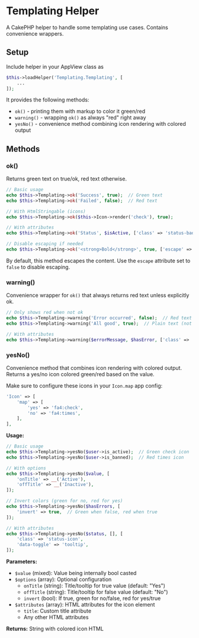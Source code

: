 # Templating Helper

A CakePHP helper to handle some templating use cases. Contains convenience wrappers.

## Setup
Include helper in your AppView class as
```php
$this->loadHelper('Templating.Templating', [
    ...
]);
```

It provides the following methods:

- `ok()` - printing them with markup to color it green/red
- `warning()` - wrapping `ok()` as always "red" right away
- `yesNo()` - convenience method combining icon rendering with colored output

## Methods

### ok()
Returns green text on true/ok, red text otherwise.

```php
// Basic usage
echo $this->Templating->ok('Success', true);  // Green text
echo $this->Templating->ok('Failed', false);  // Red text

// With HtmlStringable (icons)
echo $this->Templating->ok($this->Icon->render('check'), true);

// With attributes
echo $this->Templating->ok('Status', $isActive, ['class' => 'status-badge']);

// Disable escaping if needed
echo $this->Templating->ok('<strong>Bold</strong>', true, ['escape' => false]);
```

By default, this method escapes the content. Use the `escape` attribute set to `false` to disable escaping.

### warning()
Convenience wrapper for `ok()` that always returns red text unless explicitly ok.

```php
// Only shows red when not ok
echo $this->Templating->warning('Error occurred', false);  // Red text
echo $this->Templating->warning('All good', true);  // Plain text (not colored)

// With attributes
echo $this->Templating->warning($errorMessage, $hasError, ['class' => 'alert']);
```

### yesNo()
Convenience method that combines icon rendering with colored output. Returns a yes/no icon colored green/red based on the value.

Make sure to configure these icons in your `Icon.map` app config:
```php
'Icon' => [
    'map' => [
        'yes' => 'fa4:check',
        'no' => 'fa4:times',
    ],
],
```

**Usage:**
```php
// Basic usage
echo $this->Templating->yesNo($user->is_active);  // Green check icon
echo $this->Templating->yesNo($user->is_banned);  // Red times icon

// With options
echo $this->Templating->yesNo($value, [
    'onTitle' => __('Active'),
    'offTitle' => __('Inactive'),
]);

// Invert colors (green for no, red for yes)
echo $this->Templating->yesNo($hasErrors, [
    'invert' => true,  // Green when false, red when true
]);

// With attributes
echo $this->Templating->yesNo($status, [], [
    'class' => 'status-icon',
    'data-toggle' => 'tooltip',
]);
```

**Parameters:**
- `$value` (mixed): Value being internally bool casted
- `$options` (array): Optional configuration
  - `onTitle` (string): Title/tooltip for true value (default: "Yes")
  - `offTitle` (string): Title/tooltip for false value (default: "No")
  - `invert` (bool): If true, green for no/false, red for yes/true
- `$attributes` (array): HTML attributes for the icon element
  - `title`: Custom title attribute
  - Any other HTML attributes

**Returns:** String with colored icon HTML
